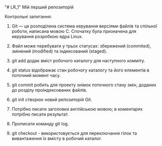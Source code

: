 "# LR_1" 
Мій перший репозиторій

Контрольні запитання:

1. Git — це розподілена система керування версіями файлів та спільної роботи, написана мовою С. Спочатку була призначена для керування розробкою ядра Linux.

2. Файл може перебувати у трьох статусах: збережений (commited), змінений (modified) та індексований (staged).

3. git add додає вміст робочого каталогу для наступного комміту.

4. git status відображає стан робочогу каталогу та його елементів в поточний момент часу.

5. git commit робить для проекту знімок поточного стану змін, доданих до розділу проіндексованих файлів.

6. git init створює новий репозиторій Git.

7. Потрібно писати заголовки англійською мовою; в коментарях потрібно писати результат.

8. Прописати команду git log.

9. git checkout - використовується для переключання гілок та вивантаження їх вмісту в робочий каталог.
